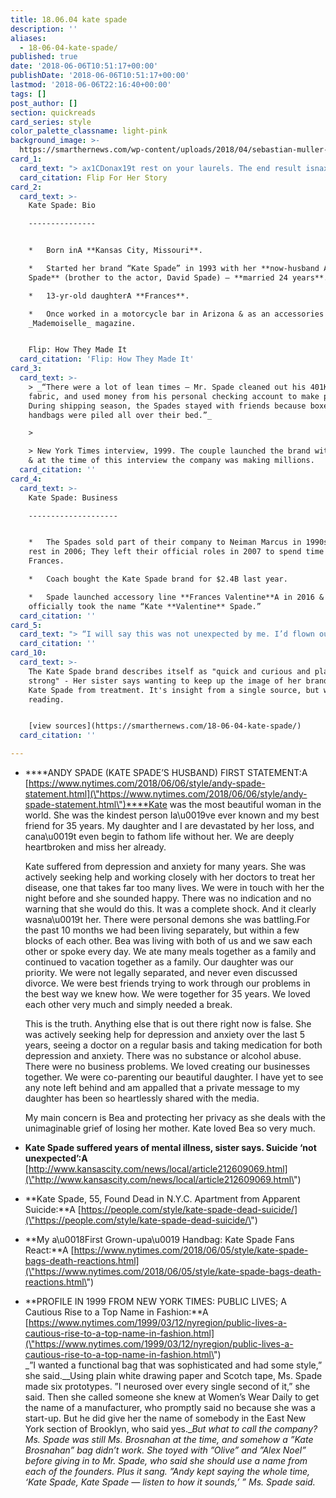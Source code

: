 ```yaml
---
title: 18.06.04 kate spade
description: ''
aliases:
  - 18-06-04-kate-spade/
published: true
date: '2018-06-06T10:51:17+00:00'
publishDate: '2018-06-06T10:51:17+00:00'
lastmod: '2018-06-06T22:16:40+00:00'
tags: []
post_author: []
section: quickreads
card_series: style
color_palette_classname: light-pink
background_image: >-
  https://smarthernews.com/wp-content/uploads/2018/04/sebastian-muller-52-unsplash-scaled.jpg
card_1:
  card_text: "> ax1CDonax19t rest on your laurels. The end result isnax19t as important as the effort that goes into it. Jump all the way in. Donax19t be afraid. And donax19t worry so much.ax1Dn> n> Fashion designer Kate Spade speaking to People Magazine in 2016. Spade (55) was found dead in her apartment of an apparent suicide on June 5, 2018.nnFlip For Her Story"
  card_citation: Flip For Her Story
card_2:
  card_text: >-
    Kate Spade: Bio

    ---------------


    *   Born inA **Kansas City, Missouri**.

    *   Started her brand “Kate Spade” in 1993 with her **now-husband Andy
    Spade** (brother to the actor, David Spade) – **married 24 years**.

    *   13-yr-old daughterA **Frances**.

    *   Once worked in a motorcycle bar in Arizona & as an accessories editor at
    _Mademoiselle_ magazine.


    Flip: How They Made It
  card_citation: 'Flip: How They Made It'
card_3:
  card_text: >-
    > _“There were a lot of lean times — Mr. Spade cleaned out his 401K to buy
    fabric, and used money from his personal checking account to make payroll.
    During shipping season, the Spades stayed with friends because boxes of
    handbags were piled all over their bed.”_

    > 

    > New York Times interview, 1999. The couple launched the brand with $35,000
    & at the time of this interview the company was making millions.
  card_citation: ''
card_4:
  card_text: >-
    Kate Spade: Business

    --------------------


    *   The Spades sold part of their company to Neiman Marcus in 1990s & the
    rest in 2006; They left their official roles in 2007 to spend time with
    Frances.

    *   Coach bought the Kate Spade brand for $2.4B last year.

    *   Spade launched accessory line **Frances Valentine**A in 2016 &
    officially took the name “Kate **Valentine** Spade.”
  card_citation: ''
card_5:
  card_text: "> “I will say this was not unexpected by me. I’d flown out to Napa and NYC several times in the past 3-4 years to help her to get the treatment she needed (inpatient hospitalization). … She was a dear little person. So dear ax14 so kind, so funny…I’m off to bed for a good cry.”n> n> Reta Saffo, Kate Spade's older sister in an email to their hometown newspaper, The Kansas City Star. Saffo says her sister suffered from mental illness."
  card_citation: ''
card_10:
  card_text: >-
    The Kate Spade brand describes itself as "quick and curious and playful and
    strong" - Her sister says wanting to keep up the image of her brand kept
    Kate Spade from treatment. It's insight from a single source, but worth
    reading.


    [view sources](https://smarthernews.com/18-06-04-kate-spade/)
  card_citation: ''

---
```

*   ****ANDY SPADE (KATE SPADE’S HUSBAND) FIRST STATEMENT:A [https://www.nytimes.com/2018/06/06/style/andy-spade-statement.html](\"https://www.nytimes.com/2018/06/06/style/andy-spade-statement.html\")****Kate was the most beautiful woman in the world. She was the kindest person Ia\\u0019ve ever known and my best friend for 35 years. My daughter and I are devastated by her loss, and cana\\u0019t even begin to fathom life without her. We are deeply heartbroken and miss her already.
    
    Kate suffered from depression and anxiety for many years. She was actively seeking help and working closely with her doctors to treat her disease, one that takes far too many lives. We were in touch with her the night before and she sounded happy. There was no indication and no warning that she would do this. It was a complete shock. And it clearly wasna\\u0019t her. There were personal demons she was battling.For the past 10 months we had been living separately, but within a few blocks of each other. Bea was living with both of us and we saw each other or spoke every day. We ate many meals together as a family and continued to vacation together as a family. Our daughter was our priority. We were not legally separated, and never even discussed divorce. We were best friends trying to work through our problems in the best way we knew how. We were together for 35 years. We loved each other very much and simply needed a break.
    
    This is the truth. Anything else that is out there right now is false. She was actively seeking help for depression and anxiety over the last 5 years, seeing a doctor on a regular basis and taking medication for both depression and anxiety. There was no substance or alcohol abuse. There were no business problems. We loved creating our businesses together. We were co-parenting our beautiful daughter. I have yet to see any note left behind and am appalled that a private message to my daughter has been so heartlessly shared with the media.
    
    My main concern is Bea and protecting her privacy as she deals with the unimaginable grief of losing her mother. Kate loved Bea so very much.
    
*   **Kate Spade suffered years of mental illness, sister says. Suicide ‘not unexpected’:A** [http://www.kansascity.com/news/local/article212609069.html](\"http://www.kansascity.com/news/local/article212609069.html\")
*   **Kate Spade, 55, Found Dead in N.Y.C. Apartment from Apparent Suicide:**A [https://people.com/style/kate-spade-dead-suicide/](\"https://people.com/style/kate-spade-dead-suicide/\")
*   **My a\\u0018First Grown-upa\\u0019 Handbag: Kate Spade Fans React:**A [https://www.nytimes.com/2018/06/05/style/kate-spade-bags-death-reactions.html](\"https://www.nytimes.com/2018/06/05/style/kate-spade-bags-death-reactions.html\")
*   **PROFILE IN 1999 FROM NEW YORK TIMES: PUBLIC LIVES; A Cautious Rise to a Top Name in Fashion:**A [https://www.nytimes.com/1999/03/12/nyregion/public-lives-a-cautious-rise-to-a-top-name-in-fashion.html](\"https://www.nytimes.com/1999/03/12/nyregion/public-lives-a-cautious-rise-to-a-top-name-in-fashion.html\")  
    _”I wanted a functional bag that was sophisticated and had some style,” she said.__Using plain white drawing paper and Scotch tape, Ms. Spade made six prototypes. ”I neurosed over every single second of it,” she said. Then she called someone she knew at Women’s Wear Daily to get the name of a manufacturer, who promptly said no because she was a start-up. But he did give her the name of somebody in the East New York section of Brooklyn, who said yes.__But what to call the company? Ms. Spade was still Ms. Brosnahan at the time, and somehow a ”Kate Brosnahan” bag didn’t work. She toyed with ”Olive” and ”Alex Noel” before giving in to Mr. Spade, who said she should use a name from each of the founders. Plus it sang. ”Andy kept saying the whole time, ‘Kate Spade, Kate Spade — listen to how it sounds,’ ” Ms. Spade said._